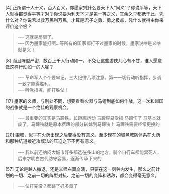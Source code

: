 
[4] 正所谓十人十义，百人百义，你墨家凭什么要天下人“同义”？你说平等，天下人就得都觉得平等才对？你说要为利天下才是第一等之义，其余义举都低于此，凭什么对？你说若以救万民利万民，才算是君子之勇、勇之极点，凭什么就得由你来评价这个极？
>--- 这就是局限了。<br>
>--- 因为墨家能打啊…等所有的国家都打不过墨家的时候，墨家说啥是义啥就是义！<br>

[8] 而且阵型严密，数百上千人行动如一，不免让这些游侠儿心有不甘，谁人愿意做这样行动如一的人呢？
>--- 革命军人个个要牢记，三大纪律八项注意。第一一切行动听指挥，步调一致才能得胜利。<br>
>--- 听党指挥，能打胜仗！<br>

[17] 墨家的义师，与别处不同，想要看看火器与马镫到底如何作战，这一次和越国的战争就是一个绝佳的观察机会。
>--- 最重要的其实是马蹄铁。长距离运动 马蹄容易受损 马蹄伤了 马基本就废了。马蹄铁就是原本费蹄的部分转嫁到马蹄铁上 马蹄铁需要经常更换的<br>

[20] 围城，似乎在火药出现之后变得没有意义，至少现在的城邑城防体系在火药和那种坑道接近攻城法的压迫之下不再有意义。
>--- 我以前还纳闷大城市好多都选在多山的地方，骑个自行车都能累死人，后来才明白古代防守容易，逐渐传承下来的<br>

[57] 无论是越人撤退，还是义师右翼崩溃，只要在这一刻钟内发生，那么之前计划的一切、之前一切的阵型对抗、之前一切的变阵和诱敌，都会变得毫无意义。
>--- 仗打完没？都跳了好多章了<br>
